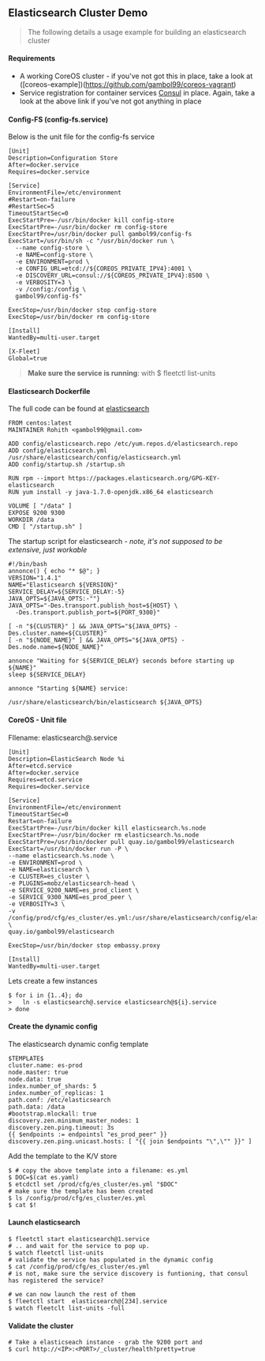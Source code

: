 
## **Elasticsearch Cluster Demo**

> The following details a usage example for building an elasticsearch cluster

#### **Requirements**

 - A working CoreOS cluster - if you've not got this in place, take a look at ([coreos-example])(https://github.com/gambol99/coreos-vagrant)
 - Service registration for container services [Consul](www.consul.io) in place. Again, take a look at the above link if you've not got anything in place

#### **Config-FS (config-fs.service)**

Below is the unit file for the config-fs service

    [Unit]
    Description=Configuration Store
    After=docker.service
    Requires=docker.service

    [Service]
    EnvironmentFile=/etc/environment
    #Restart=on-failure
    #RestartSec=5
    TimeoutStartSec=0
    ExecStartPre=-/usr/bin/docker kill config-store
    ExecStartPre=-/usr/bin/docker rm config-store
    ExecStartPre=/usr/bin/docker pull gambol99/config-fs
    ExecStart=/usr/bin/sh -c "/usr/bin/docker run \
      --name config-store \
      -e NAME=config-store \
      -e ENVIRONMENT=prod \
      -e CONFIG_URL=etcd://${COREOS_PRIVATE_IPV4}:4001 \
      -e DISCOVERY_URL=consul://${COREOS_PRIVATE_IPV4}:8500 \
      -e VERBOSITY=3 \
      -v /config:/config \
      gambol99/config-fs"

    ExecStop=/usr/bin/docker stop config-store
    ExecStop=/usr/bin/docker rm config-store

    [Install]
    WantedBy=multi-user.target

    [X-Fleet]
    Global=true


> **Make sure the service is running**: with $ fleetctl list-units

#### **Elasticsearch Dockerfile**

The full code can be found at [elasticsearch](https://github.com/gambol99/coreos-vagrant/tree/master/dockers/elasticsearch)

    FROM centos:latest
    MAINTAINER Rohith <gambol99@gmail.com>

    ADD config/elasticsearch.repo /etc/yum.repos.d/elasticsearch.repo
    ADD config/elasticsearch.yml /usr/share/elasticsearch/config/elasticsearch.yml
    ADD config/startup.sh /startup.sh

    RUN rpm --import https://packages.elasticsearch.org/GPG-KEY-elasticsearch
    RUN yum install -y java-1.7.0-openjdk.x86_64 elasticsearch

    VOLUME [ "/data" ]
    EXPOSE 9200 9300
    WORKDIR /data
    CMD [ "/startup.sh" ]

The startup script for elasticsearch - *note, it's not supposed to be extensive, just workable*

    #!/bin/bash
    annonce() { echo "* $@"; }
    VERSION="1.4.1"
    NAME="Elasticsearch ${VERSION}"
    SERVICE_DELAY=${SERVICE_DELAY:-5}
    JAVA_OPTS=${JAVA_OPTS:-""}
    JAVA_OPTS="-Des.transport.publish_host=${HOST} \
      -Des.transport.publish_port=${PORT_9300}"

    [ -n "${CLUSTER}" ] && JAVA_OPTS="${JAVA_OPTS} -Des.cluster.name=${CLUSTER}"
    [ -n "${NODE_NAME}" ] && JAVA_OPTS="${JAVA_OPTS} -Des.node.name=${NODE_NAME}"

    annonce "Waiting for ${SERVICE_DELAY} seconds before starting up ${NAME}"
    sleep ${SERVICE_DELAY}

    annonce "Starting ${NAME} service:

    /usr/share/elasticsearch/bin/elasticsearch ${JAVA_OPTS}

#### **CoreOS - Unit file**

FIlename: elasticsearch@.service

    [Unit]
    Description=ElasticSearch Node %i
    After=etcd.service
    After=docker.service
    Requires=etcd.service
    Requires=docker.service

    [Service]
    EnvironmentFile=/etc/environment
    TimeoutStartSec=0
    Restart=on-failure
    ExecStartPre=-/usr/bin/docker kill elasticsearch.%s.node
    ExecStartPre=-/usr/bin/docker rm elasticsearch.%s.node
    ExecStartPre=/usr/bin/docker pull quay.io/gambol99/elasticsearch
    ExecStart=/usr/bin/docker run -P \
    --name elasticsearch.%s.node \
    -e ENVIRONMENT=prod \
    -e NAME=elasticsearch \
    -e CLUSTER=es_cluster \
    -e PLUGINS=mobz/elasticsearch-head \
    -e SERVICE_9200_NAME=es_prod_client \
    -e SERVICE_9300_NAME=es_prod_peer \
    -e VERBOSITY=3 \
    -v /config/prod/cfg/es_cluster/es.yml:/usr/share/elasticsearch/config/elasticsearch.yml \
    quay.io/gambol99/elasticsearch

    ExecStop=/usr/bin/docker stop embassy.proxy

    [Install]
    WantedBy=multi-user.target

Lets create a few instances
 
    $ for i in {1..4}; do
    >   ln -s elasticsearch@.service elasticsearch@${i}.service
    > done

#### **Create the dynamic config**

The elasticsearch dynamic config template

    $TEMPLATE$
    cluster.name: es-prod
    node.master: true
    node.data: true
    index.number_of_shards: 5
    index.number_of_replicas: 1
    path.conf: /etc/elasticsearch
    path.data: /data
    #bootstrap.mlockall: true
    discovery.zen.minimum_master_nodes: 1
    discovery.zen.ping.timeout: 3s
    {{ $endpoints := endpointsl "es_prod_peer" }}
    discovery.zen.ping.unicast.hosts: [ "{{ join $endpoints "\",\"" }}" ]

Add the template to the K/V store
 
    $ # copy the above template into a filename: es.yml
    $ DOC=$(cat es.yaml)
    $ etcdctl set /prod/cfg/es_cluster/es.yml "$DOC"
    # make sure the template has been created
    $ ls /config/prod/cfg/es_cluster/es.yml
    $ cat $!

#### **Launch elasticsearch**
 
    $ fleetctl start elasticsearch@1.service
    # .. and wait for the service to pop up.
    $ watch fleetctl list-units
    # validate the service has populated in the dynamic config
    $ cat /config/prod/cfg/es_cluster/es.yml
    # is not, make sure the service discovery is funtioning, that consul has registered the service?
  
    # we can now launch the rest of them
    $ fleetctl start  elasticsearch@[234].service
    $ watch fleetclt list-units -full

#### **Validate the cluster**
 
    # Take a elasticseach instance - grab the 9200 port and
    $ curl http://<IP>:<PORT>/_cluster/health?pretty=true
